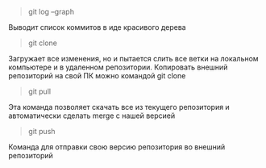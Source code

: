 >git log –graph

Выводит список коммитов в иде красивого дерева

>git clone

Загружает все изменения, но и пытается слить все ветки на локальном компьютере и в удаленном репозитории. Копировать внешний репозиторий на свой ПК можно командой git clone

>git pull

Эта команда позволяет скачать все из текущего репозитория и автоматически сделать merge с нашей версией

>git push

Команда для отправки свою версию репозитория во внешний репозиторий